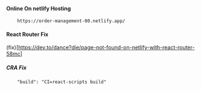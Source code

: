 #### Online On netlify Hosting
```
    https://order-management-00.netlify.app/
```
#### React Router Fix 

(fix)[https://dev.to/dance?die/page-not-found-on-netlify-with-react-router-58mc]

##### CRA Fix

```
    "build": "CI=react-scripts build"
```